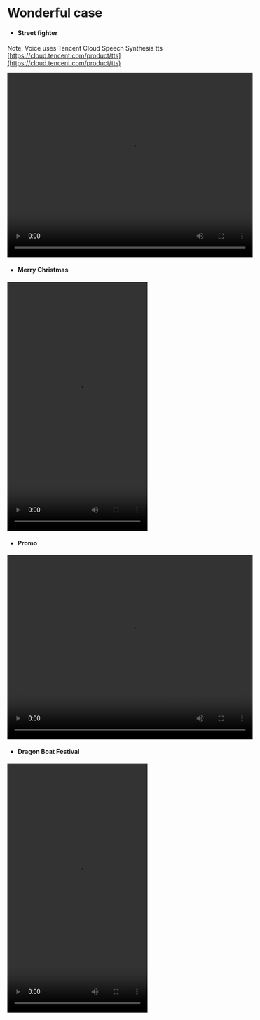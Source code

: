 # Wonderful case

- #### Street fighter

Note: Voice uses Tencent Cloud Speech Synthesis tts [https://cloud.tencent.com/product/tts](https://cloud.tencent.com/product/tts)

<video controls="controls" width="560" height="420" >
  <source type="video/mp4" src="./_media/video/wonder/jb.mp4"></source>
</video>


- #### Merry Christmas

<video controls="controls" width="320" height="568" >
  <source type="video/mp4" src="./_media/video/wonder/shengdan.mp4"></source>
</video>

- #### Promo

<video controls="controls" width="560" height="420" >
  <source type="video/mp4" src="./_media/video/wonder/ffcreator.mp4"></source>
</video>

- #### Dragon Boat Festival

<video controls="controls" width="320" height="568" >
  <source type="video/mp4" src="./_media/video/wonder/dw.mp4"></source>
</video>